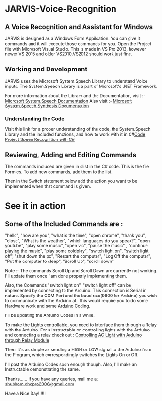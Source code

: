 # JARVIS-Voice-Recognition

## A Voice Recognition and Assistant for Windows

JARVIS is designed as a Windows Form Appilcation. You can give it commands and it will execute those commands for you.
Open the Project file with Microsoft Visual Studio. This is made in VS Pro 2013, however newer VS 2015 and older VS2010,VS2012 should work just fine.

## Working and Development

JARVIS uses the Microsoft System.Speech Library to understand Voice inputs. The System.Speech Library is a part of Microsoft's .NET Framework.

For more information about the Library and the Documentation, visit :- [Microsoft System.Speech Documentation](https://msdn.microsoft.com/en-us/library/gg145021%28v=vs.110%29.aspx)
Also visit :- [Microsoft System.Speech.Synthesis Documentation](https://msdn.microsoft.com/en-in/library/system.speech.synthesis%28v=vs.110%29.aspx)

### Understanding the Code

Visit this link for a proper understanding of the code, the System.Speech Library and the included functions, and how to work with it in C#[Code Project Speen Recognition with C#](http://www.codeproject.com/Articles/483347/Speech-recognition-speech-to-text-text-to-speech-a)

## Reviewing, Adding and Editing Commands

The commands included are given in clist in the C# code. This is the file Form.cs.
To add new commands, add them to the list.

Then in the Switch statement below add the action you want to be implemented when that command is given.

# See it in action

## Some of the Included Commands are :

"hello", "how are you", "what is the time", "open chrome", "thank you", "close", 
"What is the weather", "which languages do you speak?",
"open youtube", "play some music", "open vlc", "pause the music" , "continue playing the music",
"play some coldplay", "switch light on", "switch light off", "shut down the pc", 
"Restart the computer", "Log Off the computer", "Put the computer to sleep", "Scroll Up", "scroll down"

Note :- The commands Scroll Up and Scroll Down are currently not working. I'll update them once I'am done properly implementing them.

Also, the Commands "switch light on", "switch light off" can be implemented by connecting to the Arduino.
This connection is Serial in nature. Specify the COM Port and the baud rate(9600 for Arduino) you wish to communicate with the Arduino at.
This would require you to do some Hardware work and some Arduino Coding.

I'll be updating the Arduino Codes in a while. 

To make the Lights controllable, you need to Interface them through a Relay with the Arduino. 
For a Instructable on controlling lights with the Arduino and connecting a relay check out : [Controlling AC Light with Arduino through Relay Module](http://www.instructables.com/id/Controlling-AC-light-using-Arduino-with-relay-modu/)

Then, it's as simple as sending a HIGH or LOW signal to the Arduino from the Program, which correspondingly switches the Lights On or Off.

I'll post the Arduino Codes soon enough though. Also, I'll make an Instructable demonstrating the same.

Thanks......
If you have any queries, mail me at shubham.chopra2906@gmail.com

Have a Nice Day!!!!!!
